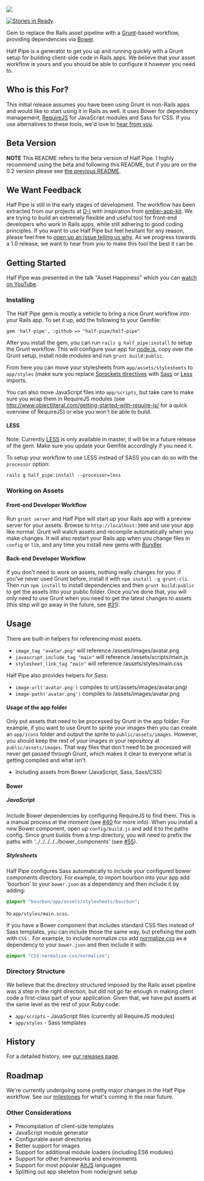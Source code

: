 ![](https://raw.github.com/d-i/halfpipe.io/master/media/logo.png)

[![Stories in Ready](https://badge.waffle.io/half-pipe/half-pipe.png?label=ready)](http://waffle.io/half-pipe/half-pipe)

Gem to replace the Rails asset pipeline with a [Grunt](http://gruntjs.com/)-based workflow, providing dependencies via [Bower](http://bower.io/).

Half Pipe is a generator to get you up and running quickly with a Grunt setup for building client-side code in Rails apps. We believe that your asset workflow is yours and you should be able to configure it however you need to.

## Who is this For?

This initial release assumes you have been using Grunt in non-Rails apps and would like to start using it in Rails as well. It uses Bower for dependency management, [RequireJS](http://www.requirejs.org/) for JavaScript modules and Sass for CSS. If you use alternatives to these tools, we'd love to [hear from you][issue].

## Beta Version

**NOTE** This README refers to the beta version of Half Pipe. I highly recommend using the beta and following this README, but if you are on the 0.2 version please see [the previous README](https://github.com/half-pipe/half-pipe/blob/4a68659f215f939f7da9d3e5e8756c7f31a86177/README.md).

## We Want Feedback

Half Pipe is still in the early stages of development. The workflow has been extracted from our projects at [D-I](http://d-i.co/) with inspiration from [ember-app-kit](https://github.com/stefanpenner/ember-app-kit). We are trying to build an extremely flexible and useful tool for front-end developers who work in Rails apps, while still adhering to good coding principles. If you want to use Half Pipe but feel hesitant for any reason, please feel free to [open up an issue telling us why][issue]. As we progress towards a 1.0 release, we want to hear from you to make this tool the best it can be.

## Getting Started

Half Pipe was presented in the talk "Asset Happiness" which you can [watch on YouTube](http://www.youtube.com/watch?v=2gaZsFkZ2BQ).

### Installing

The Half Pipe gem is mostly a vehicle to bring a nice Grunt workflow into your Rails app. To set it up, add the following to your Gemfile:

    gem 'half-pipe', :github => "half-pipe/half-pipe"

After you install the gem, you can run `rails g half_pipe:install` to setup the Grunt workflow. This will configure your app for [node.js](http://nodejs.org/), copy over the Grunt setup, install node modules and run `grunt build:public`.

From here you can move your stylesheets from `app/assets/stylesheets` to `app/styles` (make sure you replace [Sprockets directives](https://github.com/sstephenson/sprockets#managing-and-bundling-dependencies) with [Sass](http://sass-lang.com/documentation/file.SASS_REFERENCE.html#import) or [Less](http://lesscss.org/#-importing) imports.

You can also move JavaScript files into `app/scripts`, but take care to make sure you wrap them in RequireJS modules (see http://www.objectliteral.com/getting-started-with-require-js/ for a quick overview of RequireJS) or else you won't be able to build.

#### LESS

Note: Currently [LESS](http://lesscss.org/) is only available in master, it will be in a future release of the gem. Make sure you update your Gemfile accordingly if you need it.

To setup your workflow to use LESS instead of SASS you can do so with the `processor` option:

    rails g half_pipe:install --processor=less

### Working on Assets

#### Front-end Developer Workflow

Run `grunt server` and Half Pipe will start up your Rails app with a preview server for your assets. Browse to `http://localhost:3000` and use your app like normal. Grunt will watch assets and recompile automatically when you make changes. It will also restart your Rails app when you change files in `config` or `lib`, and any time you install new gems with [Bundler](http://bundler.io/).

#### Back-end Developer Workflow

If you don't need to work on assets, nothing really changes for you. If you've never used Grunt before, install it with `npm install -g grunt-cli`. Then run `npm install` to install dependencies and then `grunt build:public` to get the assets into your public folder. Once you've done that, you will only need to use Grunt when you need to get the latest changes to assets (this step will go away in the future, see [#31][issue-31]).

## Usage

There are built-in helpers for referencing most assets.

- `image_tag "avatar.png"` will reference /assets/images/avatar.png
- `javascript_include_tag "main"` will reference /assets/scripts/main.js
- `stylesheet_link_tag "main"` will reference /assets/styles/main.css

Half Pipe also provides helpers for Sass:

- `image-url('avatar.png')` compiles to url(/assets/images/avatar.png)
- `image-path('avatar.png')` compiles to /assets/images/avatar.png

#### Usage of the app folder

Only put assets that need to be processed by Grunt in the app folder. For example, if you want to use Grunt to sprite your images then you can create an `app/icons` folder and output the sprite to `public/assets/images`. However, you should keep the rest of your images in your repository at `public/assets/images`. That way files that don't need to be processed will never get passed through Grunt, which makes it clear to everyone what is getting compiled and what isn't.

- Including assets from Bower (JavaScript, Sass, Sass/CSS)

#### Bower

##### JavaScript

Include Bower dependencies by configuring RequireJS to find them. This is a manual process at the moment (see [#40][issue-40] for more info). When you install a new Bower component, open up `config/build.js` and add it to the paths config. Since grunt builds from a tmp directory, you will need to prefix the paths with '../../../../../bower_components' (see [#55][issue-55]).

##### Stylesheets

Half Pipe configures Sass automatically to include your configured bower components directory. For example, to import bourbon into your app add 'bourbon' to your `bower.json` as a dependency and then include it by adding:

```sass
@import "bourbon/app/assets/stylesheets/bourbon";
```

to `app/styles/main.scss`.

If you have a Bower component that includes standard CSS files instead of Sass templates, you can include those the same way, but prefixing the path with `CSS:`. For example, to include normalize.css add [normalize.css](https://github.com/necolas/normalize.css/) as a dependency to your `bower.json` and then include it with:

```sass
@import "CSS:normalize-css/normalize";
```

### Directory Structure

We believe that the directory structured imposed by the Rails asset pipeline was a step in the right direction, but did not go far enough in making client code a first-class part of your application. Given that, we have put assets at the same level as the rest of your Ruby code:

- `app/scripts` - JavaScript files (currently all RequireJS modules)
- `app/styles` - Sass templates

## History

For a detailed history, see [our releases page][releases].

## Roadmap

We're currently undergoing some pretty major changes in the Half Pipe workflow. See our [milestones][] for what's coming in the near future.

### Other Considerations

- Precompilation of client-side templates
- JavaScript module generator
- Configurable asset directories
- Better support for images
- Support for additional module loaders (including ES6 modules)
- Support for other frameworks and environments
- Support for most popular [AltJS](http://www.altjs.org) languages
- Splitting out app skeleton from node/grunt setup

[milestones]: http://github.com/half-pipe/half-pipe/milestones
[issue]: http://github.com/half-pipe/half-pipe/issues/new
[releases]: http://github.com/half-pipe/half-pipe/releases
[issue-31]: http://github.com/half-pipe/half-pipe/issues/31
[issue-40]: http://github.com/half-pipe/half-pipe/issues/40
[issue-55]: http://github.com/half-pipe/half-pipe/issues/55
